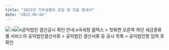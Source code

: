```yaml
---
title: "2021년 기부금품의 모집 및 지출 명세서"
date: "2022-05-02"
---
```


![](/kr/wp-content/uploads/kboard_attached/3/202205/626f64d04487d3575257.jpg) n![](/kr/wp-content/uploads/kboard_attached/3/202205/626f64d0567df6655436.jpg)n공익법인 결산공시 확인 안내.n국세청 홈택스 > 첫화면 오른쪽 하단 세금종류별 서비스의 공익법인결산서류 > 공익법인 결산서류 등 공시 목록 > 공익법인명 입력 후 확인

